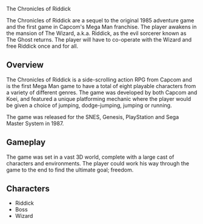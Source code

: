 
The Chronicles of Riddick

The Chronicles of Riddick are a sequel to the original 1985 adventure game and the first game in Capcom's Mega Man franchise. The player awakens in the mansion of The Wizard, a.k.a. Riddick, as the evil sorcerer known as The Ghost returns. The player will have to co-operate with the Wizard and free Riddick once and for all.

## Overview

The Chronicles of Riddick is a side-scrolling action RPG from Capcom and is the first Mega Man game to have a total of eight playable characters from a variety of different genres. The game was developed by both Capcom and Koei, and featured a unique platforming mechanic where the player would be given a choice of jumping, dodge-jumping, jumping or running.

The game was released for the SNES, Genesis, PlayStation and Sega Master System in 1987.

## Gameplay

The game was set in a vast 3D world, complete with a large cast of characters and environments. The player could work his way through the game to the end to find the ultimate goal; freedom.

## Characters

*   Riddick
*   Boss
*   Wizard
